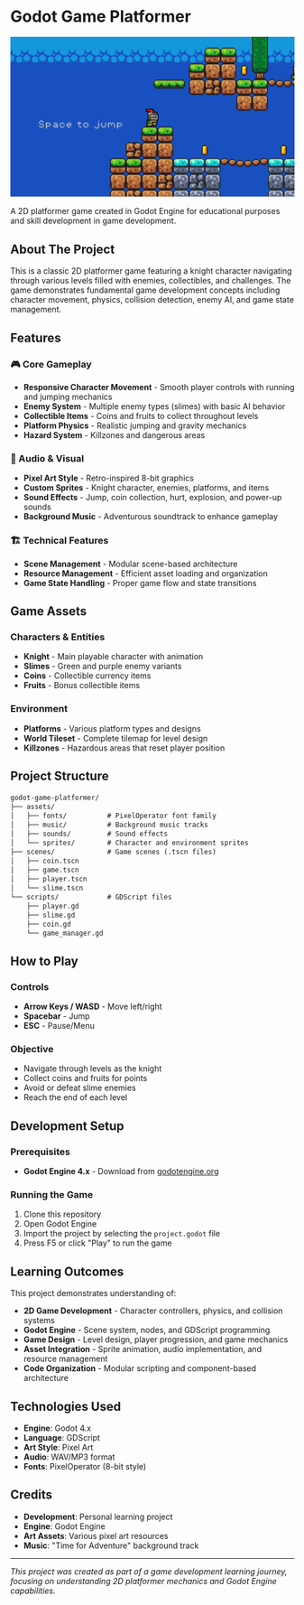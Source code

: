 # Godot Game Platformer

![Cover](cover.png)

A 2D platformer game created in Godot Engine for educational purposes and skill development in game development.

## About The Project

This is a classic 2D platformer game featuring a knight character navigating through various levels filled with enemies, collectibles, and challenges. The game demonstrates fundamental game development concepts including character movement, physics, collision detection, enemy AI, and game state management.

## Features

### 🎮 Core Gameplay

- **Responsive Character Movement** - Smooth player controls with running and jumping mechanics
- **Enemy System** - Multiple enemy types (slimes) with basic AI behavior
- **Collectible Items** - Coins and fruits to collect throughout levels
- **Platform Physics** - Realistic jumping and gravity mechanics
- **Hazard System** - Killzones and dangerous areas

### 🎨 Audio & Visual

- **Pixel Art Style** - Retro-inspired 8-bit graphics
- **Custom Sprites** - Knight character, enemies, platforms, and items
- **Sound Effects** - Jump, coin collection, hurt, explosion, and power-up sounds
- **Background Music** - Adventurous soundtrack to enhance gameplay

### 🏗️ Technical Features

- **Scene Management** - Modular scene-based architecture
- **Resource Management** - Efficient asset loading and organization
- **Game State Handling** - Proper game flow and state transitions

## Game Assets

### Characters & Entities

- **Knight** - Main playable character with animation
- **Slimes** - Green and purple enemy variants
- **Coins** - Collectible currency items
- **Fruits** - Bonus collectible items

### Environment

- **Platforms** - Various platform types and designs
- **World Tileset** - Complete tilemap for level design
- **Killzones** - Hazardous areas that reset player position

## Project Structure

```
godot-game-platformer/
├── assets/
│   ├── fonts/          # PixelOperator font family
│   ├── music/          # Background music tracks
│   ├── sounds/         # Sound effects
│   └── sprites/        # Character and environment sprites
├── scenes/             # Game scenes (.tscn files)
│   ├── coin.tscn
│   ├── game.tscn
│   ├── player.tscn
│   └── slime.tscn
└── scripts/            # GDScript files
    ├── player.gd
    ├── slime.gd
    ├── coin.gd
    └── game_manager.gd
```

## How to Play

### Controls

- **Arrow Keys / WASD** - Move left/right
- **Spacebar** - Jump
- **ESC** - Pause/Menu

### Objective

- Navigate through levels as the knight
- Collect coins and fruits for points
- Avoid or defeat slime enemies
- Reach the end of each level

## Development Setup

### Prerequisites

- **Godot Engine 4.x** - Download from [godotengine.org](https://godotengine.org/)

### Running the Game

1. Clone this repository
2. Open Godot Engine
3. Import the project by selecting the `project.godot` file
4. Press F5 or click "Play" to run the game

## Learning Outcomes

This project demonstrates understanding of:

- **2D Game Development** - Character controllers, physics, and collision systems
- **Godot Engine** - Scene system, nodes, and GDScript programming
- **Game Design** - Level design, player progression, and game mechanics
- **Asset Integration** - Sprite animation, audio implementation, and resource management
- **Code Organization** - Modular scripting and component-based architecture

## Technologies Used

- **Engine**: Godot 4.x
- **Language**: GDScript
- **Art Style**: Pixel Art
- **Audio**: WAV/MP3 format
- **Fonts**: PixelOperator (8-bit style)

## Credits

- **Development**: Personal learning project
- **Engine**: Godot Engine
- **Art Assets**: Various pixel art resources
- **Music**: "Time for Adventure" background track

---

_This project was created as part of a game development learning journey, focusing on understanding 2D platformer mechanics and Godot Engine capabilities._
